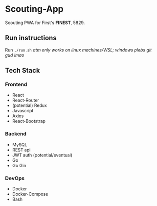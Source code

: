 # Scouting-App

Scouting PWA for First's **FINEST**, 5829.

## Run instructions

Run `./run.sh` *atm only works on linux machines/WSL; windows plebs git gud lmao*

## Tech Stack

### Frontend

- React
- React-Router
- (potential) Redux
- Javascript
- Axios
- React-Bootstrap

### Backend

- MySQL
- REST api
- JWT auth (potential/eventual)
- Go
- Go Gin

### DevOps

- Docker
- Docker-Compose
- Bash
